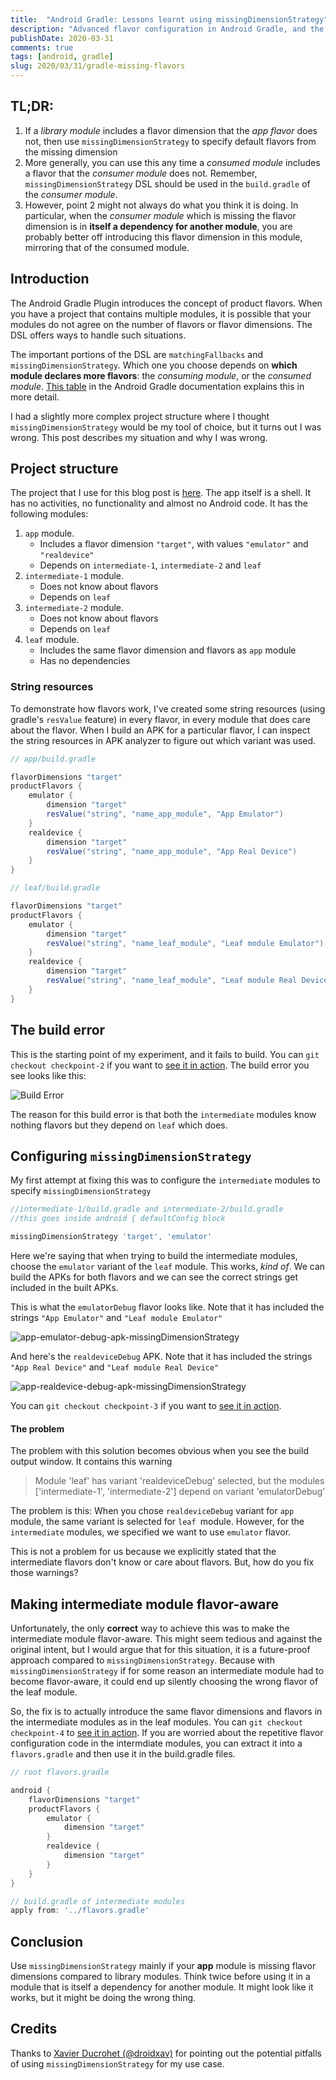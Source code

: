 ```yaml
---
title:  "Android Gradle: Lessons learnt using missingDimensionStrategy"
description: "Advanced flavor configuration in Android Gradle, and the missingDimensionStrategy DSL"
publishDate: 2020-03-31
comments: true
tags: [android, gradle]
slug: 2020/03/31/gradle-missing-flavors
---
```


## TL;DR:

  1. If a _library module_ includes a flavor dimension that the _app flavor_ does not, then use `missingDimensionStrategy` to specify default flavors from the missing dimension
  2. More generally, you can use this any time a _consumed module_ includes a flavor that the _consumer module_ does not. Remember, `missingDimensionStrategy` DSL should be used in the `build.gradle` of the _consumer module_.
  3. However, point 2 might not always do what you think it is doing. In particular, when the _consumer module_ which is missing the flavor dimension is in **itself a dependency for another module**, you are probably better off introducing this flavor dimension in this module, mirroring that of the consumed module.

## Introduction

The Android Gradle Plugin introduces the concept of product flavors. When you have a project that contains multiple modules, it is possible that your modules do not agree on the number of flavors or flavor dimensions. The DSL offers ways to handle such situations.

The important portions of the DSL are `matchingFallbacks` and `missingDimensionStrategy`. Which one you choose depends on **which module declares more flavors**: the _consuming module_, or the _consumed module_. [This table](https://developer.android.com/studio/build/dependencies#resolve_matching_errors) in the Android Gradle documentation explains this in more detail.

I had a slightly more complex project structure where I thought `missingDimensionStrategy` would be my tool of choice, but it turns out I was wrong. This post describes my situation and why I was wrong.

## Project structure

The project that I use for this blog post is [here](https://github.com/curioustechizen/android-gradle-missing-flavors-demo). The app itself is a shell. It has no activities, no functionality and almost no Android code. It has the following modules:

  1. `app` module. 
      - Includes a flavor dimension `"target"`, with values `"emulator"` and `"realdevice"`
      - Depends on `intermediate-1`, `intermediate-2` and `leaf`
  2. `intermediate-1` module. 
      - Does not know about flavors
      - Depends on `leaf`
  3. `intermediate-2` module. 
      - Does not know about flavors
      - Depends on `leaf`
  4. `leaf` module. 
      - Includes the same flavor dimension and flavors as `app` module
      - Has no dependencies


### String resources

To demonstrate how flavors work, I've created some string resources (using gradle's `resValue` feature) in every flavor, in every module that does care about the flavor. When I build an APK for a particular flavor, I can inspect the string resources in APK analyzer to figure out which variant was used.

```groovy
// app/build.gradle

flavorDimensions "target"
productFlavors {
    emulator {
        dimension "target"
        resValue("string", "name_app_module", "App Emulator")
    }
    realdevice {
        dimension "target"
        resValue("string", "name_app_module", "App Real Device")
    }
}

// leaf/build.gradle

flavorDimensions "target"
productFlavors {
    emulator {
        dimension "target"
        resValue("string", "name_leaf_module", "Leaf module Emulator")
    }
    realdevice {
        dimension "target"
        resValue("string", "name_leaf_module", "Leaf module Real Device")
    }
}
```

## The build error

This is the starting point of my experiment, and it fails to build. You can `git checkout checkpoint-2` if you want to [see it in action](https://github.com/curioustechizen/android-gradle-missing-flavors-demo/tree/checkpoint-2). The build error you see looks like this:

![Build Error](/blog/assets/img/build_error.png)

The reason for this build error is that both the `intermediate` modules know nothing flavors but they depend on `leaf` which does.

## Configuring `missingDimensionStrategy`

My first attempt at fixing this was to configure the `intermediate` modules to specify `missingDimensionStrategy`

```groovy
//intermediate-1/build.gradle and intermediate-2/build.gradle
//this goes inside android { defaultConfig block

missingDimensionStrategy 'target', 'emulator'
```

Here we're saying that when trying to build the intermediate modules, choose the `emulator` variant of the `leaf` module. This works, _kind of_. We can build the APKs for both flavors and we can see the correct strings get included in the built APKs.

This is what the `emulatorDebug` flavor looks like. Note that it has included the strings `"App Emulator"` and `"Leaf module Emulator"`

![app-emulator-debug-apk-missingDimensionStrategy](/blog/assets/img/app-emulator-debug-apk-missing-dimension-strategy.png)

And here's the `realdeviceDebug` APK. Note that it has included the strings `"App Real Device"` and `"Leaf module Real Device"`

![app-realdevice-debug-apk-missingDimensionStrategy](/blog/assets/img/app-realdevice-debug-apk-missing-dimension-strategy.png)

You can `git checkout checkpoint-3` if you want to [see it in action](https://github.com/curioustechizen/android-gradle-missing-flavors-demo/tree/checkpoint-3).

#### The problem

The problem with this solution becomes obvious when you see the build output window. It contains this warning

> Module 'leaf' has variant 'realdeviceDebug' selected, but the modules ['intermediate-1', 'intermediate-2'] depend on variant 'emulatorDebug'

The problem is this: When you chose `realdeviceDebug` variant for `app` module, the same variant is selected for `leaf `module. However, for the `intermediate` modules, we specified we want to use `emulator` flavor.

This is not a problem for us because we explicitly stated that the intermediate flavors don't know or care about flavors. But, how do you fix those warnings?

## Making intermediate module flavor-aware

Unfortunately, the only **correct** way to achieve this was to make the intermediate module flavor-aware. This might seem tedious and against the original intent, but I would argue that for this situation, it is a future-proof approach compared to `missingDimensionStrategy`. Because with `missingDimensionStrategy` if for some reason an intermediate module had to become flavor-aware, it could end up silently choosing the wrong flavor of the leaf module.

So, the fix is to actually introduce the same flavor dimensions and flavors in the intermediate modules as in the leaf modules. You can `git checkout checkpoint-4` to [see it in action](https://github.com/curioustechizen/android-gradle-missing-flavors-demo/tree/checkpoint-4). If you are worried about the repetitive flavor configuration code in the intermdiate modules, you can extract it into a `flavors.gradle` and then use it in the build.gradle files.

```groovy
// root flavors.gradle

android {
    flavorDimensions "target"
    productFlavors {
        emulator {
            dimension "target"
        }
        realdevice {
            dimension "target"
        }
    }
}

// build.gradle of intermediate modules
apply from: '../flavors.gradle'
```

## Conclusion

Use `missingDimensionStrategy` mainly if your **app** module is missing flavor dimensions compared to library modules. Think twice before using it in a module that is itself a dependency for another module. It might look like it works, but it might be doing the wrong thing.

## Credits

Thanks to [Xavier Ducrohet (@droidxav)](https://twitter.com/droidxav) for pointing out the potential pitfalls of using `missingDimensionStrategy` for my use case.